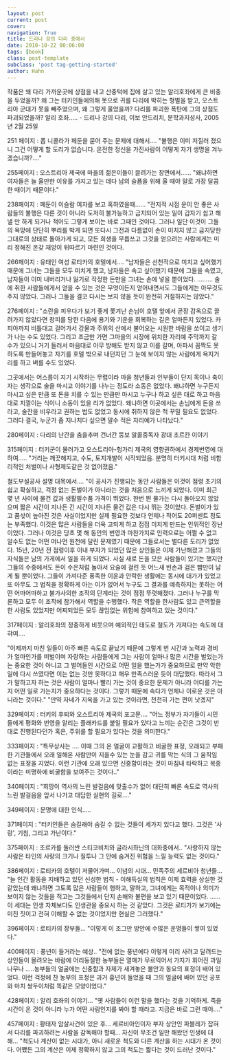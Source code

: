 ```yaml
---
layout: post
current: post
cover:  
navigation: True
title: 드리나 강의 다리 중에서
date: 2010-10-22 00:06:00
tags: [book]
class: post-template
subclass: 'post tag-getting-started'
author: Hahn
---
```


작품은 왜 다리 가까운곳에 상점을 내고 산중턱에 집에 살고 있는 알리호좌에게 큰 비중을 두었을까?
왜 그는 터키인들에의해 못으로 귀를 다리에 박히는 형벌을 받고, 오스트리아 군대가 못을 빼주었으며, 왜 그렇게 울었을까? 다리를 파괴한 폭탄에 그의 상점도 파괴되었을까?
알리 호좌..... - 드리나 강의 다리, 이보 안드리치, 문학과지성사, 2005년 2월 25일


251 페이지 :
폽 니콜라가 페둔을 묻어 주는 문제에 대해서....
"불행은 이미 저질러 졌으니 그건 어떻게 할 도리가 없습니다. 온전한 정신을 가진사람이 어떻게 자기 생명을 겨누겠습니까?...."

255페이지 :
오스트리아 제국에 마을의 젊은이들이 끌려가는 장면에서......
"왜냐하면 여자들은 늘 울만한 이유를 가지고 있는 데다 남의 슬픔을 위해 울 때야 말로 가장 달콤한 때이기 때문이다."

238페이지 :
페둔이 이슬람 여자를 보고 혹하였을때......
"전지적 시점 운이 안 좋은 사람들의 불행은 다른 것이 아니라 도저히 불가능하고 금지되어 있는 일이 갑자기 쉽고 해낼 만 하게 되거나 적어도 그렇게 보이는 바로 그때인 것이다. 그러나 일단 이것이 그들의 욕망에 단단히 뿌리를 박게 되면 또다시 그전과 다름없이 손이 미치지 않고 금지당한 그대로의 상태로 돌아가게 되고, 모든 희생을 무릅쓰고 그것을 얻으려는 사람에게는 미리 정해진 온갖 재앙이 뒤따르기 마련인 것이다.

266페이지 :
유태인 여성 로티카의 호텔에서....
"남자들은 선천적으로 미치고 싶어했기 때문에 그녀는 그들을 모두 미치게 했고, 남자들은 속고 싶어했기 때문에 그들을 속였고, 남자들이 이미 내버리거나 잃기로 작정한 돈만을 그녀는 손에 넣을 뿐이었다. ......... 술에 취한 사람들에게서 얻을 수 있는 것은 무엇이든지 얻어내면서도 그들에게는 아무것도 주지 않았다. 그러나 그들을 결코 다시는 보지 않을 듯이 완전히 거절하지는 않았다."

276페이지 :
 "소란을 피우다가 보기 좋게 쫓겨난 손님이 호텔 앞에서 곧장 감옥으로 끌려가지 않았다면 창피를 당한 다음에 용기와 기운을 회복하는 길은 얼마든지 있었다. 카피아까지 비틀대고 걸어가서 강물과 주위의 산에서 불어오는 시원한 바람을 쏘이고 생기가 나는 수도 있었다. 그리고 조금만 가면 그마을의 시장에 위치한 자리예 주막까지 갈 수가 있으니 거기 들러서 마음대로 아무 방해도 받지 않고 이를 갈며, 아파서 꼼짝도 못하도록 만들어놓고 자기를 호텔 밖으로 내던지던 그 눈에 보이지 않는 사람에게 욕지거리를 하고 벼를 수도 있었다. 
 
 그곳에서는 어스름이 지기 시작하는 무렵이라 마을 청년들과 인부들이 단지 목이나 축이자는 생각으로 술을 마시고 이야기를 나누는 정도라 소동은 없었다. 왜냐하면 누구든지 마시고 싶은 만큼 또 돈을 치를 수 있는 만큼만 마시고 누구나 하고 싶은 대로 하고 마음대로 지껄이는 식이니 소동이 있을 리가 없었다. 왜냐하면 이곳에서는 손님에게 돈을 쓰라고, 술잔을 비우라고 권하는 법도 없었고 동시에 취하지 않은 척 꾸밀 필요도 없었다. 그러다 결국, 누군가 좀 지나치다 싶으면 말수 적은 자리예가 나타났다."  

280페이지 :
다리의 난간을 춤을추며 건너간 뚱보 알콜중독자 광대 초르칸 이야기

315페이지 :
터키군이 물러가고 오스트리아-헝가리 제국의 영향권하에서 경제번영에 대하여.....
"거리는 깨끗해지고, 수도, 토지개발이 시작되었음. 분명히 터키시대 처럼 비합리적인 처벌이나 사형제도같은 것 없어졌음."

철도부설공사 설명 대목에서....
"이 공사가 진행되는 동안 사람들은 이것이 점령 초기의 쉽고 확실하고, 걱정 없는 돈벌이가 아니라는 것을 처음으로 느끼게 되었다. 이미 최근 몇 년 사이에 물건 값과 생활필수품 가격이 뛰었다. 한번 뛴 물가는 다시 돌아오지 않았으며 짧은 시간이 지나든 긴 시간이 지나든 물건 값은 다시 뛰는 것이었다. 돈벌이가 있고 품삯이 높아진 것은 사실이었지만 실제 필요한 것보다 언제나 적어도 20퍼센트 정도는 부족했다. 이것은 많은 사람들을 더욱 고되게 하고 점점 미치게 만드는 인위적인 장난이었다. 그러나 이것은 당초 몇 해 동안의 번영과 마찬가지로 인력으로는 어쩔 수 없고 알수도 없는 어떤 머나먼 원천에 달린 문제였기 때문에 그들로서는 별다른 도리가 없었다. 15년, 20년 전 점령이후 이내 부자가 되었던 많은 상인들은 이제 가난해졌고 그들의 자식들은 남의 가게에서 일을 하게 되었다. 사실 새로 돈을 모은 사람들이 있기는 했지만 그들의 수중에서도 돈이 수은처럼 놀아서 요술에 걸린 듯 어느새 빈손과 검은 뺨만이 남게 될 뿐이었다. 그들이 가져다준 풍족한 이윤과 안락한 생활에는 동시에 대가가 있었고 또 아무도 그 법칙을 정확하게 아는 이가 없어서 누구도 그 결과를 예측하지는 못하는 어떤 어마어마하고 불가사의한 조작의 단계라는 것이 점점 뚜렷해졌다. 그러나 누구를 막론하고 모두 이 조작에 참가해서 역할을 수행했다. 작은 역할을 한사람도 있고 큰역할을 한 사람도 있었지만 어찌되었든 모두 끊임없는 위험에 참여하고 있는 것이다."  

317페이지 :
알리호좌의 정중하게 비웃으며 예외적인 태도로 철도가 가져다는 속도에 대햐여....

"이제까지 마친 일들이 아주 빠른 속도로 끝났기 때문에 그렇게 번 시간과 노력과 경비가 얼마인가를 떠벌이며 자랑하는 사람들에게 그는 사람이 얼마나 많은 시간을 벌었는가는 중요한 것이 아니고 그 벌어들인 시간으로 어떤 일을 했는가가 중요하므로 만약 악한 일에 다시 쓰였다면 이는 없는 것만 못하다고 매우 만족스러운 듯이 대답했다. 따라서 그가 말하고자 하는 것은 사람이 얼마나 빨리 가는 것이 중요한 문제가 아니라 어디를 가는지 어떤 일로 가는지가 중요하다는 것이다. 그렇기 때문에 속다가 언제나 이로운 것은 아니라는 것이다."
"만약 자네가 지옥을 가고 있는 것이라면, 천천히 가는 편이 낫겠지"

329페이지 :
터키의 후퇴와 오스트리아 제국의  포고문....
"어느 정부가 자기들이 시민들에게 평화와 번영을 알리는 플래카드를 붙일 필요가 있다고 느끼는 순간은 그것이 반대로 진행된다던가 혹은, 주위를 할 필요가 있다는 것을 의미한다." 

333페이지 :
"특무상사는 .... 이때 그의 온 얼굴이 교활하고 비굴한 표정, 오래되고 부패한 기관들에서 오래 일해온 사람만이 지을수 있는 눈을 감고 귀를 막는 식의 그 움직임 없는 표정을 지었다. 이런 기관에 오래 있으면 신중함이라는 것이 마침내 타락하고 복종이라는 미명하에 비굴함을 보여주는 것이다.." 

340페이지 :
"희망이 역사의 느린 발걸음에 맞출수가 없어 대단히 빠른 속도로 역사의 느린 발걸음을 앞서 나가고 대담한 실현의 길로...."

349페이지 :
문명에 대한 인식.....

371페이지 :
"터키인들은 숨길래야 숨길 수 없는 것들이 세가지 있다고 했다. 그것은 '사랑', 기침, 그리고 가난이다." 

375페이지 :
조르카를 둘러싼 스티코비치와 글라시촤닌의 대화중에서..
"사랑하지 않는 사람은 타인의 사랑의 크기나 질투나 그 안에 숨겨진 위험을 느낄 능력도 없는 것이다." 

386페이지 :
로티카의 호텔이 저물어가며...
이념의 시대... 민족주의 세르비아 청년들...
"늘 인간 활동을 지배하고 있던 신성한 법칙 - 이해득실의 법칙은 이제 효력을 상실한 것 같았는데 왜냐하면 그토록 많은 사람들이 행하고, 말하고, 그녀에게는 목적이나 의미가 보이지 않는 것들을 적고는 그것들에서 단지 손해와 불편을 보고 있기 때문이었다. ...... 이 세대는 인생 자체보다도 인생관을 중요시 하는 것 같았다. 그것은 로티가가 보기에는 미친 짓이고 전혀 이해할 수 없는 것이었지만 현실은 그러했다."  

396페이지 :
로티카의 장부들...
"이렇게 이 조그만 방안에 수많은 운명들이 쌓여 있었다."

400페이지 :
풍년이 들거라는 예상..
"전에 없는 풍년에다 이렇게 미리 사려고 달려드는 상인들이 몰려오는 바람에 어리둥절한 농부들은 열매가 무르익어서 가지가 휘어진 과일나무나 .....농부들의 얼굴에는 신중함과 자제가 새겨놓은 불안과 동요의 표정이 배어 있었다. 이런 걱정에 찬 농부의 표정은 과거 흉년이 들었을 때 그의 얼굴에 배어 있던 공포와 마치 쌍두이처럼 똑같은 모양이었다." 

428페이지 :
알리 호좌의 이야기...
"옛 사람들이 이런 말을 했다는 것을 기억하게. 죽을 시간이 온 것이 아니라 누가 어떤 사람인지를 봐야 할 때라고. 지금은 바로 그런 때야...."

457페이지 :
황태자 암살사건이 있은 후... 
세르비아인이자 부자 상안인 파블레가 잡혀서 다리를 파괴하려는 사람을 감독해야 할때...
자신이 무조건 일만 해왔던 인생에 대해...
"척도나 계산이 없는 시대가, 아니 새로운 척도와 다른 계산을 하는 시대가 온 것이다. 어쨌든 그의 계산은 이제 정확하지 않고 그의 척도는 짧다는 것이 드러난 것이다." 

